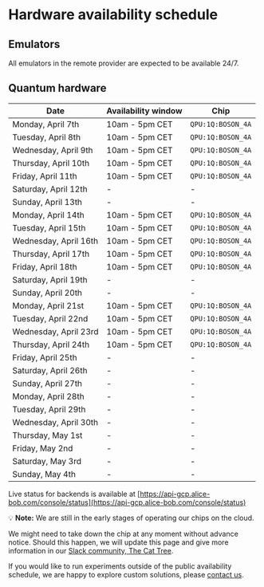 # Hardware availability schedule

## Emulators

All emulators in the remote provider are expected to be available 24/7.

## Quantum hardware

| Date | Availability window | Chip |
| --- | --- | --- |
| Monday, April 7th | 10am - 5pm CET | `QPU:1Q:BOSON_4A` |
| Tuesday, April 8th | 10am - 5pm CET | `QPU:1Q:BOSON_4A` |
| Wednesday, April 9th | 10am - 5pm CET | `QPU:1Q:BOSON_4A` |
| Thursday, April 10th | 10am - 5pm CET | `QPU:1Q:BOSON_4A` |
| Friday, April 11th | 10am - 5pm CET | `QPU:1Q:BOSON_4A` |
| Saturday, April 12th | - | - |
| Sunday, April 13th | - | - |
| Monday, April 14th | 10am - 5pm CET | `QPU:1Q:BOSON_4A` |
| Tuesday, April 15th | 10am - 5pm CET | `QPU:1Q:BOSON_4A` |
| Wednesday, April 16th | 10am - 5pm CET | `QPU:1Q:BOSON_4A` |
| Thursday, April 17th | 10am - 5pm CET | `QPU:1Q:BOSON_4A` |
| Friday, April 18th | 10am - 5pm CET | `QPU:1Q:BOSON_4A` |
| Saturday, April 19th | - | - |
| Sunday, April 20th | - | - |
| Monday, April 21st | 10am - 5pm CET | `QPU:1Q:BOSON_4A` |
| Tuesday, April 22nd | 10am - 5pm CET | `QPU:1Q:BOSON_4A` |
| Wednesday, April 23rd | 10am - 5pm CET | `QPU:1Q:BOSON_4A` |
| Thursday, April 24th | 10am - 5pm CET | `QPU:1Q:BOSON_4A` |
| Friday, April 25th | - | - |
| Saturday, April 26th | - | - |
| Sunday, April 27th | - | - |
| Monday, April 28th | - | - |
| Tuesday, April 29th | - | - |
| Wednesday, April 30th | - | - |
| Thursday, May 1st | - | - |
| Friday, May 2nd | - | - |
| Saturday, May 3rd | - | - |
| Sunday, May 4th | - | - |

Live status for backends is available at [https://api-gcp.alice-bob.com/console/status](https://api-gcp.alice-bob.com/console/status)

💡 **Note:** We are still in the early stages of operating our chips on the cloud.

We might need to take down the chip at any moment without advance notice. Should this happen, we will update this page and give more information in our [Slack community, The Cat Tree](https://join.slack.com/t/the-cat-tree/shared_invite/zt-2cg0a3rno-PP~AaUztS3dtiRyzsawlnQ).

If you would like to run experiments outside of the public availability schedule, we are happy to explore custom solutions, please [contact us](../contact_us.md).
